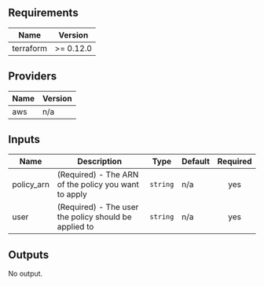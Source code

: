 ## Requirements

| Name | Version |
|------|---------|
| terraform | >= 0.12.0 |

## Providers

| Name | Version |
|------|---------|
| aws | n/a |

## Inputs

| Name | Description | Type | Default | Required |
|------|-------------|------|---------|:--------:|
| policy\_arn | (Required) - The ARN of the policy you want to apply | `string` | n/a | yes |
| user | (Required) - The user the policy should be applied to | `string` | n/a | yes |

## Outputs

No output.